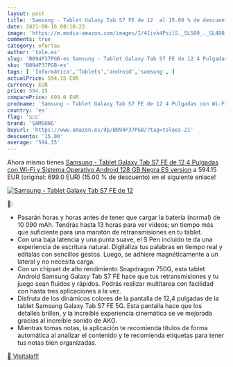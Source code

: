 ```yaml
---
layout: post
title: 'Samsung - Tablet Galaxy Tab S7 FE de 12  al 15.00 % de descuento'
date: 2021-08-16 08:10:23
image: 'https://m.media-amazon.com/images/I/41ivk4PsilS._SL500_._SL400_.jpg'
comments: true
category: ofertas
author: 'tole.es'
slug: 'B094P37PGB-es Samsung - Tablet Galaxy Tab S7 FE de 12 4 Pulgadas con Wi-...'
sku: 'B094P37PGB-es'
tags: [ 'Informática','Tablets','android','samsung', ]
actualPrice: 594.15 EUR
currency: EUR
price: 594.15
comparePrice: 699.0 EUR
prodname: 'Samsung - Tablet Galaxy Tab S7 FE de 12 4 Pulgadas con Wi-Fi y Sistema Operativo Android 128 GB Negra ES version'
country: 'es'
flag: '🇪🇸'
brand: 'SAMSUNG'
buyurl: 'https://www.amazon.es/dp/B094P37PGB/?tag=tolees-21'
descuento: '15.00'
average: '594.15'
---
```


Ahora mismo tienes [Samsung - Tablet Galaxy Tab S7 FE de 12 4 Pulgadas con Wi-Fi y Sistema Operativo Android 128 GB Negra ES version](https://www.amazon.es/dp/B094P37PGB/?tag=tolees-21) a 594.15 EUR (original: 699.0 EUR) (15.00 %  de descuento) en el siguiente enlace!

[![Samsung - Tablet Galaxy Tab S7 FE de 12 ](https://m.media-amazon.com/images/I/41ivk4PsilS._SL500_._SL400_.jpg)](https://www.amazon.es/dp/B094P37PGB/?tag=tolees-21)

🔎:

- Pasarán horas y horas antes de tener que cargar la batería (normal) de 10 090 mAh. Tendrás hasta 13 horas para ver vídeos; un tiempo más que suficiente para una maratón de retransmisiones en tu tablet.
- Con una baja latencia y una punta suave, el S Pen incluido te da una experiencia de escritura natural. Digitaliza tus palabras en tiempo real y edítalas con sencillos gestos. Luego, se adhiere magnéticamente a un lateral y no necesita carga.
- Con un chipset de alto rendimiento Snapdragon 750G, esta tablet Android Samsung Galaxy Tab S7 FE hace que tus retransmisiones y tu juego sean fluidos y rápidos. Podrás realizar multitarea con facilidad con hasta tres aplicaciones a la vez.
- Disfruta de los dinámicos colores de la pantalla de 12,4 pulgadas de la tablet Samsung Galaxy Tab S7 FE 5G. Esta pantalla hace que los detalles brillen, y la increíble experiencia cinemática se ve mejorada gracias al increíble sonido de AKG.
- Mientras tomas notas, la aplicación te recomienda títulos de forma automática al analizar el contenido y te recomienda etiquetas para tener tus notas bien organizadas.

[🛒 Visítala!!!](https://www.amazon.es/dp/B094P37PGB/?tag=tolees-21)
